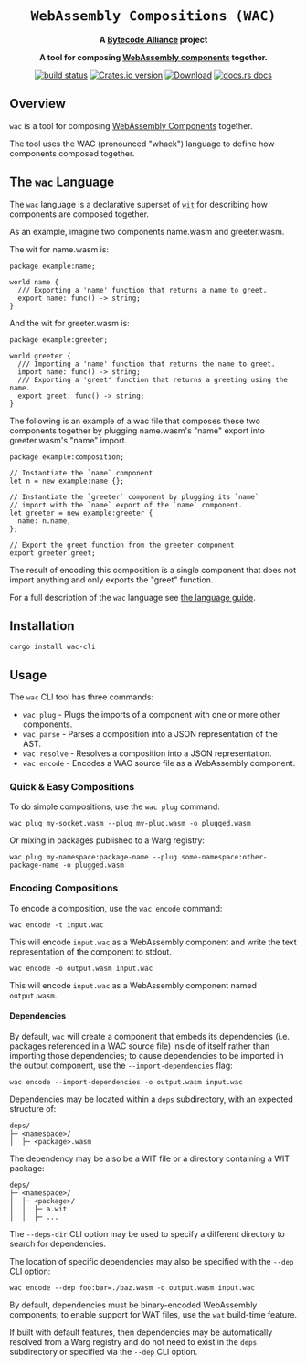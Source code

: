 <div align="center">
  <h1><code>WebAssembly Compositions (WAC)</code></h1>

<strong>A <a href="https://bytecodealliance.org/">Bytecode Alliance</a> project</strong>

  <p>
    <strong>A tool for composing <a href="https://github.com/WebAssembly/component-model/">WebAssembly components</a> together.</strong>
  </p>

  <p>
    <a href="https://github.com/bytecodealliance/wac/actions?query=workflow%3ACI"><img src="https://github.com/bytecodealliance/wac/workflows/CI/badge.svg" alt="build status" /></a>
    <a href="https://crates.io/crates/wac-parser"><img src="https://img.shields.io/crates/v/wac-cli.svg?style=flat-square" alt="Crates.io version" /></a>
    <a href="https://crates.io/crates/wac-cli"><img src="https://img.shields.io/crates/d/wac-cli.svg?style=flat-square" alt="Download" /></a>
    <a href="https://docs.rs/wac-parser/"><img src="https://img.shields.io/badge/docs-latest-blue.svg?style=flat-square" alt="docs.rs docs" /></a>
  </p>
</div>

## Overview

`wac` is a tool for composing [WebAssembly Components](https://github.com/WebAssembly/component-model)
together.

The tool uses the WAC (pronounced "whack") language to define how components
composed together.

## The `wac` Language

The `wac` language is a declarative superset of [`wit`](https://component-model.bytecodealliance.org/design/wit.html) 
for describing how components are composed together.

As an example, imagine two components name.wasm and greeter.wasm.

The wit for name.wasm is:

```wit
package example:name;

world name {
  /// Exporting a 'name' function that returns a name to greet.
  export name: func() -> string;
}
```

And the wit for greeter.wasm is:

```wit
package example:greeter;

world greeter {
  /// Importing a 'name' function that returns the name to greet.
  import name: func() -> string;
  /// Exporting a 'greet' function that returns a greeting using the name.
  export greet: func() -> string;
}
```

The following is an example of a wac file that composes these two components together 
by plugging name.wasm's "name" export into greeter.wasm's "name" import.

```wac
package example:composition;

// Instantiate the `name` component
let n = new example:name {};

// Instantiate the `greeter` component by plugging its `name`
// import with the `name` export of the `name` component.
let greeter = new example:greeter {
  name: n.name,
};

// Export the greet function from the greeter component
export greeter.greet;
```

The result of encoding this composition is a single component that
does not import anything and only exports the "greet" function.

For a full description of the `wac` language see [the language guide](LANGUAGE.md).

## Installation

```
cargo install wac-cli
```

## Usage

The `wac` CLI tool has three commands:

* `wac plug` - Plugs the imports of a component with one or more other components.
* `wac parse` - Parses a composition into a JSON representation of the AST.
* `wac resolve` - Resolves a composition into a JSON representation.
* `wac encode` - Encodes a WAC source file as a WebAssembly component.

### Quick & Easy Compositions

To do simple compositions, use the `wac plug` command:

```
wac plug my-socket.wasm --plug my-plug.wasm -o plugged.wasm
```

Or mixing in packages published to a Warg registry:

```
wac plug my-namespace:package-name --plug some-namespace:other-package-name -o plugged.wasm
```


### Encoding Compositions

To encode a composition, use the `wac encode` command:

```
wac encode -t input.wac
```

This will encode `input.wac` as a WebAssembly component and write the text
representation of the component to stdout.

```
wac encode -o output.wasm input.wac
```

This will encode `input.wac` as a WebAssembly component named `output.wasm`.

#### Dependencies

By default, `wac` will create a component that embeds its dependencies (i.e. packages
referenced in a WAC source file) inside of itself rather than importing those dependencies;
to cause dependencies to be imported in the output component, use the
`--import-dependencies` flag:

```
wac encode --import-dependencies -o output.wasm input.wac
```

Dependencies may be located within a `deps` subdirectory, with an expected structure of:

```
deps/
├─ <namespace>/
│  ├─ <package>.wasm
``````

The dependency may be also be a WIT file or a directory containing a WIT package:

```
deps/
├─ <namespace>/
│  ├─ <package>/
│  │  ├─ a.wit
│  │  ├─ ...
```

The `--deps-dir` CLI option may be used to specify a different directory to
search for dependencies.

The location of specific dependencies may also be specified with the `--dep` CLI option:

```
wac encode --dep foo:bar=./baz.wasm -o output.wasm input.wac
```

By default, dependencies must be binary-encoded WebAssembly components; to
enable support for WAT files, use the `wat` build-time feature.

If built with default features, then dependencies may be
automatically resolved from a Warg registry and do not need to exist in the
`deps` subdirectory or specified via the `--dep` CLI option.
